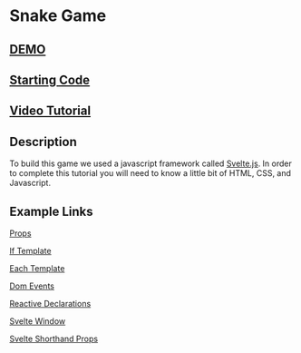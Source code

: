 # Snake Game

## [DEMO](https://phptuts.github.io/snake_game_ty/)

## [Starting Code](https://github.com/phptuts/snake_game_ty/archive/starter-code.zip)

## [Video Tutorial](https://www.youtube.com/watch?v=kMJM6VHdfcc&feature=youtu.be)

## Description

To build this game we used a javascript framework called
[Svelte.js](https://svelte.dev/). In order to complete this tutorial you will
need to know a little bit of HTML, CSS, and Javascript.

## Example Links

[Props](https://svelte.dev/examples#declaring-props)

[If Template](https://svelte.dev/examples#if-blocks)

[Each Template](https://svelte.dev/examples#each-blocks)

[Dom Events](https://svelte.dev/examples#dom-events)

[Reactive Declarations](https://svelte.dev/examples#reactive-declarations)

[Svelte Window](https://svelte.dev/examples#svelte-window)

[Svelte Shorthand Props](https://svelte.dev/repl/72808c5cdce14fc6862e1661b68d8809?version=3.22.2)
